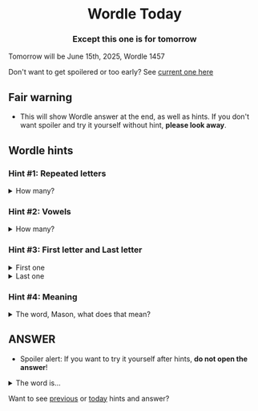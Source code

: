 <h1 align="center">
Wordle Today
</h1>

<h3 align="center">
Except this one is for tomorrow
</h3>

Tomorrow will be June 15th, 2025, Wordle 1457

Don't want to get spoilered or too early? See [current one here](README.md)

## Fair warning
- This will show Wordle answer at the end, as well as hints. If you don't want spoiler and try it yourself without hint, **please look away**.

## Wordle hints

### Hint #1: Repeated letters
<details>
  <summary>How many?</summary>
  Zero repeated letters.
</details>

### Hint #2: Vowels
<details>
  <summary>How many?</summary>
  There are 3 vowels. 
</details>

### Hint #3: First letter and Last letter
<details>
  <summary>First one</summary>
  Begins with the letter "Q"
</details>
<details>
  <summary>Last one</summary>
  Ends with the letter "L"
</details>

### Hint #4: Meaning
<details>
  <summary>The word, Mason, what does that mean?</summary>
  To waste away; to fade, to wither
</details>

## ANSWER
- Spoiler alert: If you want to try it yourself after hints, **do not open the answer**!

<details>
  <summary>The word is...</summary>
  QUAIL
</details>

Want to see [previous](PREVIOUS.md) or [today](README.md) hints and answer?